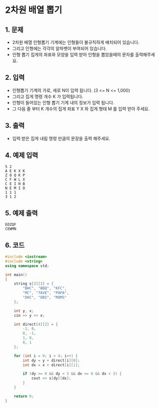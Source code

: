 # 2차원 배열 뽑기

## 1. 문제

- 2차원 배열 인형뽑기 기계에는 인형들이 불규칙하게 배치되어 있습니다.
- 그리고 인형에는 각각의 알파벳이 부여되어 있습니다. 
- 인형 뽑기 집게의 좌표와 모양을 입력 받아 인형을 뽑았을때의 문자를 출력해주세요.

## 2. 입력
- 인형뽑기 기계의 가로, 세로 N이 입력 됩니다. (3 <= N <= 1,000)
- 그리고 집게 명령 개수 K 가 입력됩니다.
- 인형이 들어있는 인형 뽑기 기계 내의 정보가 입력 됩니다.
- 그 다음 줄 부터 K 개수의 집게 좌표 Y X 와 집게 형태 M 를 입력 받아 주세요.

## 3. 출력

- 입력 받은 집게 내림 명령 만큼의 문장을 출력 해주세요.

## 4. 예제 입력
```
5 2
A E K X K
Z O Q K P
C F W L X 
C E I H B
N E M I O
1 1 1
3 1 2
```

## 5. 예제 출력

```
EOZQF
CEWMN
```

## 6. 코드

```c++
#include <iostream>
#include <string>
using namespace std;

int main()
{
    string s[3][3] = {
        "BHC", "BBQ", "KFC",
        "MC", "7AVE", "PAPA",
        "DHC", "OBS", "MOMS"
    };

    int y, x;
    cin >> y >> x;

    int direct[4][2] = {
        -1, 0,
        0, -1,
        1, 0,
        0, 1
    };

    for (int i = 0; i < 4; i++) {
        int dy = y + direct[i][0];
        int dx = x + direct[i][1];

        if (dy >= 0 && dy < 3 && dx >= 0 && dx < 3) {
            cout << s[dy][dx];
        }
    }

    return 0;
}
```
